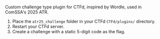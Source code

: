 Custom challenge type plugin for CTFd, inspired by Wordle, used in ComSSA's 2025 ATR.

1. Place the `atr25_challenge` folder in your CTFd `CTFd/plugins/` directory.
2. Restart your CTFd server.
3. Create a challenge with a static 5-digit code as the flag.
